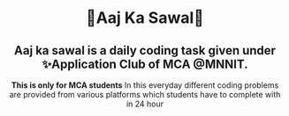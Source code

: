 <h1 align="center"> 💫Aaj Ka Sawal💫 </h1> 
<h2 align="center"> Aaj ka sawal is a daily coding task given under ✨<b>Application Club </b> of <b>MCA</b> @<b>MNNIT</b>.</h2>
<p align="center"> <b> This is only for MCA students</b> In this everyday different coding problems are provided from various platforms which students have to complete with in 24 hour  </p>
